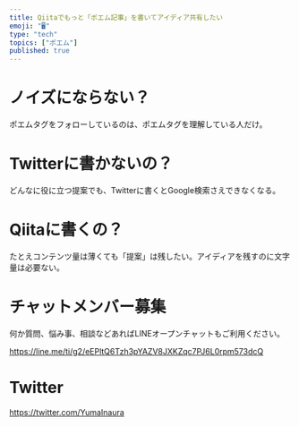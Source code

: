 ```yaml
---
title: Qiitaでもっと「ポエム記事」を書いてアイディア共有したい
emoji: "🖥"
type: "tech"
topics: ["ポエム"]
published: true
---
```


# ノイズにならない？

ポエムタグをフォローしているのは、ポエムタグを理解している人だけ。

# Twitterに書かないの？

どんなに役に立つ提案でも、Twitterに書くとGoogle検索さえできなくなる。

# Qiitaに書くの？

たとえコンテンツ量は薄くても「提案」は残したい。アイディアを残すのに文字量は必要ない。








<!-- Update From Qiita API -->

# チャットメンバー募集


何か質問、悩み事、相談などあればLINEオープンチャットもご利用ください。

https://line.me/ti/g2/eEPltQ6Tzh3pYAZV8JXKZqc7PJ6L0rpm573dcQ





# Twitter


https://twitter.com/YumaInaura


<!-- Update From Qiita API -->


